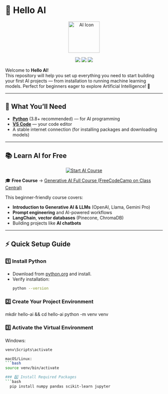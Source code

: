 # 🤖 Hello AI

<p align="center">
  <img src="https://cdn-icons-png.flaticon.com/512/4712/4712035.png" width="100" height="100" alt="AI Icon"/>
</p>

<p align="center">
  <img src="https://img.shields.io/badge/Artificial--Intelligence-5F6368?style=for-the-badge&logo=OpenAI&logoColor=white"/>
  <img src="https://img.shields.io/badge/Python-3776AB?style=for-the-badge&logo=python&logoColor=white"/>
  <img src="https://img.shields.io/badge/VS%20Code-007ACC?style=for-the-badge&logo=visualstudiocode&logoColor=white"/>
</p>

Welcome to **Hello AI**!  
This repository will help you set up everything you need to start building your first AI projects — from installation to running machine learning models. Perfect for beginners eager to explore Artificial Intelligence! 🚀

---

## 🧰 What You’ll Need
- [**Python**](https://www.python.org/) (3.8+ recommended) — for AI programming  
- [**VS Code**](https://code.visualstudio.com/) — your code editor  
- A stable internet connection (for installing packages and downloading models)  

---

## 📚 Learn AI for Free  

<p align="center">
  <a href="https://www.classcentral.com/course/freecodecamp-generative-ai-full-course-gemini-pro-openai-llama-langchain-pinecone-vector-databases-more-284205" target="_blank">
    <img src="https://img.shields.io/badge/START%20AI%20COURSE-FF6A00?style=for-the-badge&logo=freecodecamp&logoColor=white" alt="Start AI Course"/>
  </a>
</p>

🎓 **Free Course** → [Generative AI Full Course (FreeCodeCamp on Class Central)](https://www.classcentral.com/course/freecodecamp-generative-ai-full-course-gemini-pro-openai-llama-langchain-pinecone-vector-databases-more-284205)  

This beginner-friendly course covers:
- **Introduction to Generative AI & LLMs** (OpenAI, Llama, Gemini Pro)  
- **Prompt engineering** and AI-powered workflows  
- **LangChain**, **vector databases** (Pinecone, ChromaDB)  
- Building projects like **AI chatbots**  

---

## ⚡ Quick Setup Guide  

### 1️⃣ Install Python
- Download from [python.org](https://www.python.org/downloads/) and install.  
- Verify installation:
  ```bash
  python --version
  
### 2️⃣ Create Your Project Environment
mkdir hello-ai && cd hello-ai
python -m venv venv

### 3️⃣ Activate the Virtual Environment
Windows:
  ```bash
  venv\Scripts\activate

macOS/Linux:
  ```bash
  source venv/bin/activate

### 4️⃣ Install Required Packages
  ```bash
    pip install numpy pandas scikit-learn jupyter

